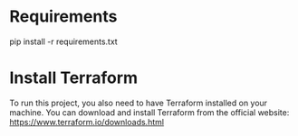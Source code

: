 # Requirements
pip install -r requirements.txt

# Install Terraform
To run this project, you also need to have Terraform installed on your machine. You can download and install Terraform from the official website: https://www.terraform.io/downloads.html

